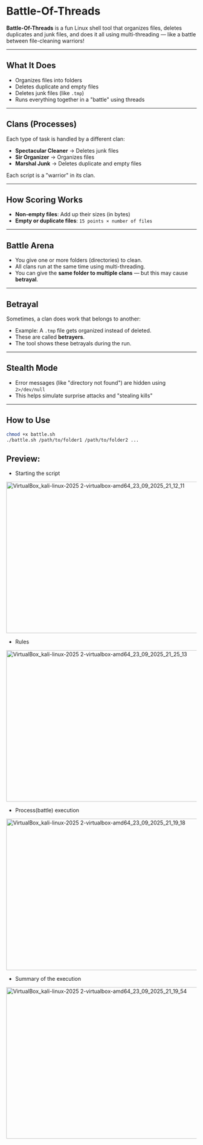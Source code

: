 # Battle-Of-Threads

**Battle-Of-Threads** is a fun Linux shell tool that organizes files, deletes duplicates and junk files, and does it all using multi-threading — like a battle between file-cleaning warriors!

---

## What It Does

- Organizes files into folders
- Deletes duplicate and empty files
- Deletes junk files (like `.tmp`)
- Runs everything together in a "battle" using threads

---

## Clans (Processes)

Each type of task is handled by a different clan:

- **Spectacular Cleaner** → Deletes junk files  
- **Sir Organizer** → Organizes files  
- **Marshal Junk** → Deletes duplicate and empty files  

Each script is a "warrior" in its clan.

---

## How Scoring Works

- **Non-empty files**: Add up their sizes (in bytes)
- **Empty or duplicate files**: `15 points × number of files`

---

## Battle Arena

- You give one or more folders (directories) to clean.
- All clans run at the same time using multi-threading.
- You can give the **same folder to multiple clans** — but this may cause **betrayal**.

---

## Betrayal

Sometimes, a clan does work that belongs to another:

- Example: A `.tmp` file gets organized instead of deleted.
- These are called **betrayers**.
- The tool shows these betrayals during the run.

---

## Stealth Mode

- Error messages (like "directory not found") are hidden using `2>/dev/null`
- This helps simulate surprise attacks and "stealing kills"

---

## How to Use

```bash
chmod +x battle.sh
./battle.sh /path/to/folder1 /path/to/folder2 ...
```
## Preview:

- Starting the script

<img width="800" height="400" alt="VirtualBox_kali-linux-2025 2-virtualbox-amd64_23_09_2025_21_12_11" src="https://github.com/user-attachments/assets/04559fb5-e7db-47c4-9b1c-851e59f9d607" />

- Rules
  
<img width="800" height="400" alt="VirtualBox_kali-linux-2025 2-virtualbox-amd64_23_09_2025_21_25_13" src="https://github.com/user-attachments/assets/c4b125a8-d323-4a41-a58c-dce3d981a3a2" />

- Process(battle) execution
  
<img width="800" height="400" alt="VirtualBox_kali-linux-2025 2-virtualbox-amd64_23_09_2025_21_19_18" src="https://github.com/user-attachments/assets/57d74ed0-1af9-47be-9b33-358c0defe626" />

- Summary of the execution

<img width="800" height="400" alt="VirtualBox_kali-linux-2025 2-virtualbox-amd64_23_09_2025_21_19_54" src="https://github.com/user-attachments/assets/a8885a20-c537-437e-8d15-62bc7181c358" />





